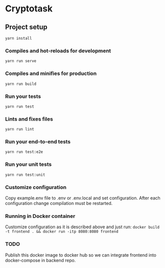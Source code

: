 # Cryptotask

## Project setup
```
yarn install
```

### Compiles and hot-reloads for development
```
yarn run serve
```

### Compiles and minifies for production
```
yarn run build
```

### Run your tests
```
yarn run test
```

### Lints and fixes files
```
yarn run lint
```

### Run your end-to-end tests
```
yarn run test:e2e
```

### Run your unit tests
```
yarn run test:unit
```

### Customize configuration

Copy example.env file to .env or .env.local and set configuration.
After each configuration change compilation must be restarted.

### Running in Docker container

Customize configuration as it is described above and just run:
 `docker build -t frontend . && docker run -itp 8080:8080 frontend`


### TODO

Publish this docker image to docker hub so we can integrate frontend into docker-compose in backend repo.